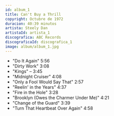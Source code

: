 ```yaml
---
id: album_1
title: Can't Buy a Thrill
copyright: Octubre de 1972
duracion: 40:39 minutos
artista: Steely Dan
artistaId: artista_1
discografica: ABC Records
discograficaId: discografica_1
image: album/album_1.jpg
---
```


- "Do It Again" 5:56
- "Dirty Work" 3:08
- "Kings" – 3:45
- "Midnight Cruiser"  4:08
- "Only a Fool Would Say That"  2:57
- "Reelin' in the Years"  4:37
- "Fire in the Hole"  3:28
- "Brooklyn (Owes the Charmer Under Me)"  4:21
- "Change of the Guard"  3:39
- "Turn That Heartbeat Over Again"  4:58


